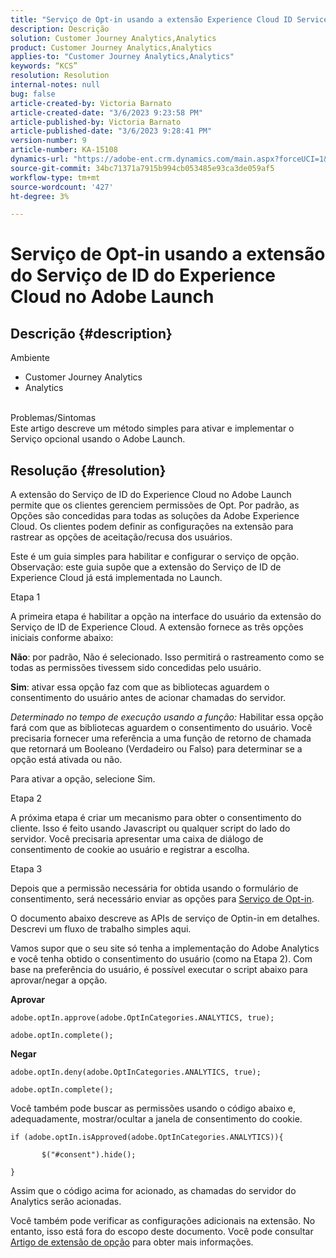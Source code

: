 ```yaml
---
title: "Serviço de Opt-in usando a extensão Experience Cloud ID Service no Adobe Launch"
description: Descrição
solution: Customer Journey Analytics,Analytics
product: Customer Journey Analytics,Analytics
applies-to: "Customer Journey Analytics,Analytics"
keywords: “KCS”
resolution: Resolution
internal-notes: null
bug: false
article-created-by: Victoria Barnato
article-created-date: "3/6/2023 9:23:58 PM"
article-published-by: Victoria Barnato
article-published-date: "3/6/2023 9:28:41 PM"
version-number: 9
article-number: KA-15108
dynamics-url: "https://adobe-ent.crm.dynamics.com/main.aspx?forceUCI=1&pagetype=entityrecord&etn=knowledgearticle&id=ffa47e30-65bc-ed11-83ff-6045bd006a22"
source-git-commit: 34bc71371a7915b994cb053485e93ca3de059af5
workflow-type: tm+mt
source-wordcount: '427'
ht-degree: 3%

---
```


# Serviço de Opt-in usando a extensão do Serviço de ID do Experience Cloud no Adobe Launch

## Descrição {#description}

Ambiente<br>
- Customer Journey Analytics
- Analytics



<br>Problemas/Sintomas<br>
Este artigo descreve um método simples para ativar e implementar o Serviço opcional usando o Adobe Launch.


## Resolução {#resolution}


A extensão do Serviço de ID do Experience Cloud no Adobe Launch permite que os clientes gerenciem permissões de Opt. Por padrão, as Opções são concedidas para todas as soluções da Adobe Experience Cloud. Os clientes podem definir as configurações na extensão para rastrear as opções de aceitação/recusa dos usuários.

Este é um guia simples para habilitar e configurar o serviço de opção.
<br>Observação: este guia supõe que a extensão do Serviço de ID de Experience Cloud já está implementada no Launch.<br>


Etapa 1

A primeira etapa é habilitar a opção na interface do usuário da extensão do Serviço de ID de Experience Cloud. A extensão fornece as três opções iniciais conforme abaixo:

<b>Não</b>: por padrão, Não é selecionado. Isso permitirá o rastreamento como se todas as permissões tivessem sido concedidas pelo usuário.

<b>Sim</b>: ativar essa opção faz com que as bibliotecas aguardem o consentimento do usuário antes de acionar chamadas do servidor.

*Determinado no tempo de execução usando a função:* Habilitar essa opção fará com que as bibliotecas aguardem o consentimento do usuário. Você precisaria fornecer uma referência a uma função de retorno de chamada que retornará um Booleano (Verdadeiro ou Falso) para determinar se a opção está ativada ou não.

Para ativar a opção, selecione Sim.



Etapa 2

A próxima etapa é criar um mecanismo para obter o consentimento do cliente. Isso é feito usando Javascript ou qualquer script do lado do servidor. Você precisaria apresentar uma caixa de diálogo de consentimento de cookie ao usuário e registrar a escolha.



Etapa 3

Depois que a permissão necessária for obtida usando o formulário de consentimento, será necessário enviar as opções para [Serviço de Opt-in](https://experienceleague.adobe.com/docs/id-service/using/implementation/opt-in-service/launch.html).

O documento abaixo descreve as APIs de serviço de Optin-in em detalhes. Descrevi um fluxo de trabalho simples aqui.

Vamos supor que o seu site só tenha a implementação do Adobe Analytics e você tenha obtido o consentimento do usuário (como na Etapa 2). Com base na preferência do usuário, é possível executar o script abaixo para aprovar/negar a opção.

<b>Aprovar</b>


```
adobe.optIn.approve(adobe.OptInCategories.ANALYTICS, true);

adobe.optIn.complete();
```




<b>Negar</b>


```
adobe.optIn.deny(adobe.OptInCategories.ANALYTICS, true);

adobe.optIn.complete();
```




Você também pode buscar as permissões usando o código abaixo e, adequadamente, mostrar/ocultar a janela de consentimento do cookie.


```
if (adobe.optIn.isApproved(adobe.OptInCategories.ANALYTICS)){

       $("#consent").hide();

}
```




Assim que o código acima for acionado, as chamadas do servidor do Analytics serão acionadas.

Você também pode verificar as configurações adicionais na extensão. No entanto, isso está fora do escopo deste documento. Você pode consultar [Artigo de extensão de opção](https://experienceleague.adobe.com/docs/id-service/using/implementation/opt-in-service/launch.html) para obter mais informações.
